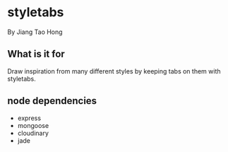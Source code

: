 # styletabs

By Jiang Tao Hong

## What is it for

Draw inspiration from many different styles by keeping tabs on them with styletabs.

## node dependencies

* express
* mongoose
* cloudinary
* jade